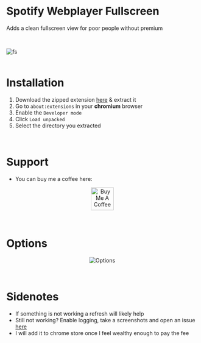# Spotify Webplayer Fullscreen
Adds a clean fullscreen view for poor people without premium

<br>

![fs](https://user-images.githubusercontent.com/25122875/147612016-3d874551-f482-4fd3-86dc-693a07023c71.jpg)<br><br>

# Installation

1. Download the zipped extension [here](https://github.com/macie-k/spotify-fullscreen/releases) & extract it
2. Go to `about:extensions` in your **chromium** browser
3. Enable the `Developer mode`
4. Click `Load unpacked`
5. Select the directory you extracted

<br>

# Support
-   You can buy me a coffee here:
<p align="center">
  <a href="http://bit.ly/BuyMeACoffee-GitHub" target="_blank">
    <img src="https://cdn.buymeacoffee.com/buttons/v2/default-yellow.png" alt="Buy Me A Coffee" height="60px">
  </a>  
</p>

<br>

# Options

<p align="center">
   <img src="https://user-images.githubusercontent.com/25122875/147613455-fa714c74-3d42-42eb-ba70-9c1fcc3a6ee8.png" alt="Options">
</p>

<br>

# Sidenotes
- If something is not working a refresh will likely help
- Still not working? Enable logging, take a screenshots and open an issue [here](https://github.com/macie-k/spotify-fullscreen/issues)
- I will add it to chrome store once I feel wealthy enough to pay the fee
